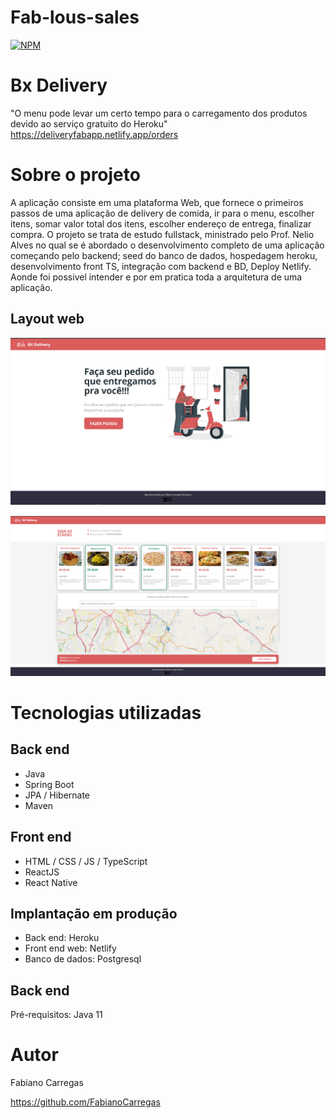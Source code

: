 # Fab-lous-sales
[![NPM](https://img.shields.io/npm/l/react)](https://github.com/FabianoCarregas/delivery-app/blob/master/LICENSE)

# Bx Delivery   
"O menu pode levar um certo tempo para o carregamento dos produtos devido ao serviço gratuito do Heroku"
https://deliveryfabapp.netlify.app/orders

# Sobre o projeto

A aplicação consiste em uma plataforma Web, que fornece o primeiros passos de uma aplicação de delivery de comida, ir para o menu, escolher itens, somar valor total dos itens, escolher endereço de entrega, finalizar compra.
O projeto se trata de estudo fullstack, ministrado pelo Prof. Nelio Alves no qual se é abordado o desenvolvimento completo de uma aplicação começando pelo backend; seed do banco de dados, hospedagem heroku, desenvolvimento front TS, integração com backend e BD, Deploy Netlify. Aonde foi possivel intender e por em pratica toda a arquitetura de uma aplicação. 

## Layout web
![Web 1](https://github.com/FabianoCarregas/delivery-app/blob/master/Assets/Home.png)

![Web 2](https://github.com/FabianoCarregas/delivery-app/blob/master/Assets/Order.png)


# Tecnologias utilizadas
## Back end
- Java
- Spring Boot
- JPA / Hibernate
- Maven

## Front end
- HTML / CSS / JS / TypeScript
- ReactJS
- React Native

## Implantação em produção
- Back end: Heroku
- Front end web: Netlify
- Banco de dados: Postgresql


## Back end
Pré-requisitos: Java 11


# Autor

Fabiano Carregas

https://github.com/FabianoCarregas
